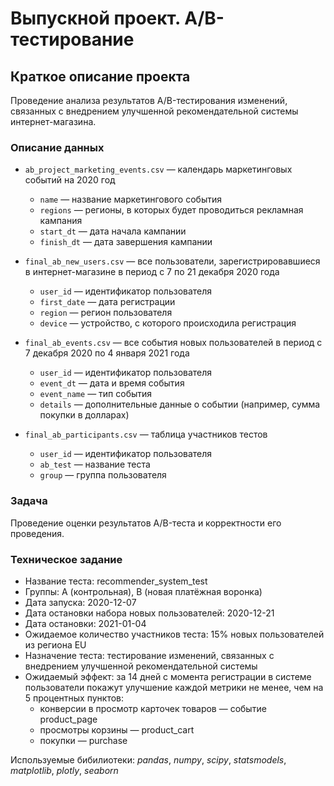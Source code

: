 # Выпускной проект. A/B-тестирование

## Краткое описание проекта
Проведение анализа результатов A/B-тестирования изменений, связанных с внедрением улучшенной рекомендательной системы интернет-магазина.

### Описание данных

- `ab_project_marketing_events.csv` — календарь маркетинговых событий на 2020 год
    - `name` — название маркетингового события
    - `regions` — регионы, в которых будет проводиться рекламная кампания
    - `start_dt` — дата начала кампании
    - `finish_dt` — дата завершения кампании
    
    
- `final_ab_new_users.csv` — все пользователи, зарегистрировавшиеся в интернет-магазине в период с 7 по 21 декабря 2020 года
    - `user_id` — идентификатор пользователя
    - `first_date` — дата регистрации
    - `region` — регион пользователя
    - `device` — устройство, с которого происходила регистрация
    
    
- `final_ab_events.csv` — все события новых пользователей в период с 7 декабря 2020 по 4 января 2021 года
    - `user_id` — идентификатор пользователя
    - `event_dt` — дата и время события
    - `event_name` — тип события
    - `details` — дополнительные данные о событии (например, сумма покупки в долларах)
    

- `final_ab_participants.csv` — таблица участников тестов
    - `user_id` — идентификатор пользователя
    - `ab_test` — название теста
    - `group` — группа пользователя

### Задача
Проведение оценки результатов A/B-теста и корректности его проведения.

### Техническое задание
- Название теста: recommender_system_test
- Группы: А (контрольная), B (новая платёжная воронка)
- Дата запуска: 2020-12-07
- Дата остановки набора новых пользователей: 2020-12-21
- Дата остановки: 2021-01-04
- Ожидаемое количество участников теста: 15% новых пользователей из региона EU
- Назначение теста: тестирование изменений, связанных с внедрением улучшенной рекомендательной системы
- Ожидаемый эффект: за 14 дней с момента регистрации в системе пользователи покажут улучшение каждой метрики не менее, чем на 5 процентных пунктов:
    - конверсии в просмотр карточек товаров — событие product_page
    - просмотры корзины — product_cart
    - покупки — purchase
    
Используемые бибилиотеки: *pandas*, *numpy*, *scipy*, *statsmodels*, *matplotlib*, *plotly*, *seaborn*